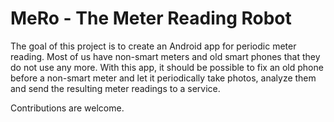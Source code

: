 # MeRo - The Meter Reading Robot

The goal of this project is to create an Android app for periodic meter reading. Most of us have non-smart meters and old smart phones that they do not use any more. With this app, it should be possible to fix an old phone before a non-smart meter and let it periodically take photos, analyze them and send the resulting meter readings to a service.

Contributions are welcome.
